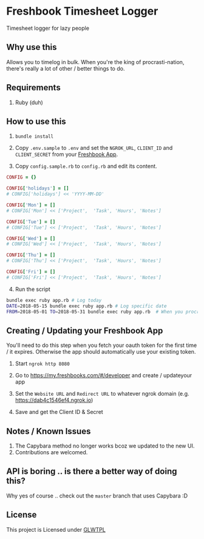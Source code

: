 # Freshbook Timesheet Logger
Timesheet logger for lazy people

## Why use this
Allows you to timelog in bulk. When you're the king of procrasti-nation, there's really a lot of other / better things to do.

## Requirements
1. Ruby (duh)

## How to use this

1. `bundle install`

2. Copy `.env.sample` to `.env` and set the `NGROK_URL`, `CLIENT_ID` and `CLIENT_SECRET` from your [Freshbook App](#creating--updating-your-freshbook-app).

3. Copy `config.sample.rb` to `config.rb` and edit its content.
```ruby
CONFIG = {}

CONFIG['holidays'] = []
# CONFIG['holidays'] << 'YYYY-MM-DD'

CONFIG['Mon'] = []
# CONFIG['Mon'] << ['Project',  'Task', 'Hours', 'Notes']

CONFIG['Tue'] = []
# CONFIG['Tue'] << ['Project',  'Task', 'Hours', 'Notes']

CONFIG['Wed'] = []
# CONFIG['Wed'] << ['Project',  'Task', 'Hours', 'Notes']

CONFIG['Thu'] = []
# CONFIG['Thu'] << ['Project',  'Task', 'Hours', 'Notes']

CONFIG['Fri'] = []
# CONFIG['Fri'] << ['Project',  'Task', 'Hours', 'Notes']
```

4. Run the script

```bash
bundle exec ruby app.rb # Log today
DATE=2018-05-15 bundle exec ruby app.rb # Log specific date
FROM=2018-05-01 TO=2018-05-31 bundle exec ruby app.rb  # When you procrastinate until the last minute
```

## Creating / Updating your Freshbook App

You'll need to do this step when you fetch your oauth token for the first time / it expires. Otherwise the app should automatically use your existing token.

1. Start `ngrok http 8080`

2. Go to https://my.freshbooks.com/#/developer and create / updateyour app

3. Set the `Website URL` and `Redirect URL` to whatever ngrok domain (e.g. https://dab4c1546ef4.ngrok.io)

4. Save and get the Client ID & Secret

## Notes / Known Issues

1. The Capybara method no longer works bcoz we updated to the new UI. 
1. Contributions are welcomed.

## API is boring .. is there a better way of doing this?
Why yes of course .. check out the `master` branch that uses Capybara :D

## License

This project is Licensed under [GLWTPL](https://github.com/me-shaon/GLWTPL)